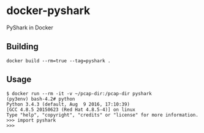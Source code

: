 # docker-pyshark

PyShark in Docker

## Building

```
docker build --rm=true --tag=pyshark .
```

## Usage

```
$ docker run --rm -it -v ~/pcap-dir:/pcap-dir pyshark
(py3env) bash-4.2# python
Python 3.4.3 (default, Aug  9 2016, 17:10:39)
[GCC 4.8.5 20150623 (Red Hat 4.8.5-4)] on linux
Type "help", "copyright", "credits" or "license" for more information.
>>> import pyshark
>>>
```
